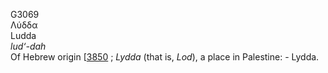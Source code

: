 <body>
  <p>G3069<br>  Λύδδα  <br> Ludda  <br><i>lud‘-dah </i><br>Of Hebrew origin [<a href="h3850.htm">3850</a> ; <i>Lydda</i> (that is, <i>Lod</i>), a place in Palestine: - Lydda.<br></p>
 </body>
